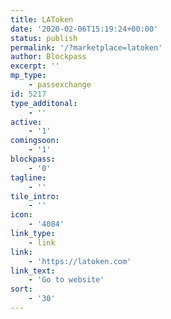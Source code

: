 ```yaml
---
title: LAToken
date: '2020-02-06T15:19:24+00:00'
status: publish
permalink: '/?marketplace=latoken'
author: Blockpass
excerpt: ''
mp_type:
    - passexchange
id: 5217
type_additonal:
    - ''
active:
    - '1'
comingsoon:
    - '1'
blockpass:
    - '0'
tagline:
    - ''
tile_intro:
    - ''
icon:
    - '4084'
link_type:
    - link
link:
    - 'https://latoken.com'
link_text:
    - 'Go to website'
sort:
    - '30'
---
```

<!DOCTYPE html PUBLIC "-//W3C//DTD HTML 4.0 Transitional//EN" "http://www.w3.org/TR/REC-html40/loose.dtd">
<?xml encoding="UTF-8">
